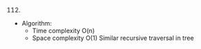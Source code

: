 112.

- Algorithm:
  - Time complexity O(n)
  - Space complexity O(1)
    Similar recursive traversal in tree
